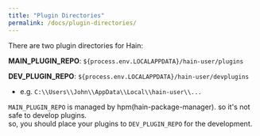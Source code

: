 ```yaml
---
title: "Plugin Directories"
permalink: /docs/plugin-directories/
---
```

There are two plugin directories for Hain:

**MAIN_PLUGIN_REPO**: `${process.env.LOCALAPPDATA}/hain-user/plugins`  

**DEV_PLUGIN_REPO**: `${process.env.LOCALAPPDATA}/hain-user/devplugins`  
- e.g. `C:\\Users\\John\\AppData\\Local\\hain-user\\...`

`MAIN_PLUGIN_REPO` is managed by hpm(hain-package-manager). so it's not safe to develop plugins.  
so, you should place your plugins to `DEV_PLUGIN_REPO` for the development.
